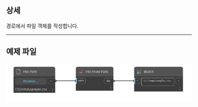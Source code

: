 ## 상세
경로에서 파일 객체를 작성합니다.
___
## 예제 파일

![File From Path](./CoreNodeModels.Input.FileObject_img.jpg)

